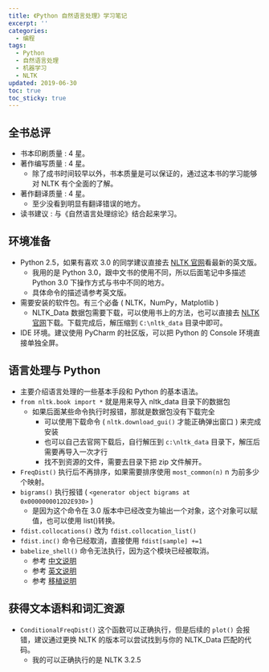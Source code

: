 ```yaml
---
title: 《Python 自然语言处理》学习笔记
excerpt: ''
categories:
  - 编程
tags:
  - Python
  - 自然语言处理
  - 机器学习
  - NLTK
updated: 2019-06-30
toc: true
toc_sticky: true
---
```


## 全书总评

- 书本印刷质量 : 4 星。
- 著作编写质量 : 4 星。
    - 除了成书时间较早以外，书本质量是可以保证的，通过这本书的学习能够对 NLTK 有个全面的了解。
- 著作翻译质量 : 4 星。
    - 至少没看到明显有翻译错误的地方。
- 读书建议 : 与《自然语言处理综论》结合起来学习。

## 环境准备

- Python 2.5，如果有喜欢 3.0 的同学建议直接去 [NLTK 官网](http://www.nltk.org/book/)看最新的英文版。
    - 我用的是 Python 3.0，跟中文书的使用不同，所以后面笔记中多描述 Python 3.0 下操作方式与书中不同的地方。
    - 具体命令的描述请参考英文版。
- 需要安装的软件包。有三个必备 ( NLTK，NumPy，Matplotlib )
    - NLTK_Data 数据包需要下载，可以使用书上的方法，也可以直接去 [NLTK 官网](http://www.nltk.org/nltk_data/)下载。下载完成后，解压缩到 `C:\nltk_data` 目录中即可。
- IDE 环境。建议使用 PyCharm 的社区版，可以把 Python 的 Console 环境直接单独全屏。

## 语言处理与 Python

- 主要介绍语言处理的一些基本手段和 Python 的基本语法。
- `from nltk.book import *` 就是用来导入 nltk_data 目录下的数据包
    - 如果后面某些命令执行时报错，那就是数据包没有下载完全
        - 可以使用下载命令 ( `nltk.download_gui()` 才能正确弹出窗口 ) 来完成安装
        - 也可以自己去官网下载后，自行解压到 `c:\nltk_data` 目录下，解压后需要再导入一次才行
        - 找不到资源的文件，需要去目录下把 zip 文件解开。
- `FreqDist()` 执行后不再排序，如果需要排序使用 `most_common(n)` n 为前多少个映射。
- `bigrams()` 执行报错 ( `<generator object bigrams at 0x0000000012D2E930>` )
    - 是因为这个命令在 3.0 版本中已经改变为输出一个对象，这个对象可以赋值，也可以使用 list()转换。
- `fdist.collocations()` 改为 `fdist.collocation_list()`
- `fdist.inc()` 命令已经取消，直接使用 `fdist[sample] +=1`
- `babelize_shell()` 命令无法执行，因为这个模块已经被取消。
    - 参考 [中文说明](http://47.102.43.245/2017/02/05/%e5%85%b3%e4%ba%8enltk%e6%9c%ba%e5%99%a8%e7%bf%bb%e8%af%91%ef%bc%88mt%ef%bc%89%e7%9a%84babelizer%e6%97%a0%e6%b3%95%e4%bd%bf%e7%94%a8%e5%8e%9f%e5%9b%a0/)
    - 参考 [英文说明](https://stackoverflow.com/questions/25215887/babelize-shell-not-working)
    - 参考 [移植说明](https://github.com/nltk/nltk/issues/265)

## 获得文本语料和词汇资源

- `ConditionalFreqDist()` 这个函数可以正确执行，但是后续的 `plot()` 会报错，建议通过更换 NLTK 的版本可以尝试找到与你的 NLTK_Data 匹配的代码。
    - 我的可以正确执行的是 NLTK 3.2.5
